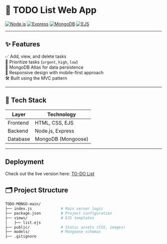 # 📝 TODO List Web App

[![Node.js](https://img.shields.io/badge/Node.js-339933?style=flat&logo=node.js&logoColor=white)](https://nodejs.org/)
[![Express](https://img.shields.io/badge/Express.js-000000?style=flat&logo=express&logoColor=white)](https://expressjs.com/)
[![MongoDB](https://img.shields.io/badge/MongoDB-4EA94B?style=flat&logo=mongodb&logoColor=white)](https://www.mongodb.com/)
[![EJS](https://img.shields.io/badge/EJS-8e44ad?style=flat&logo=ejs&logoColor=white)](https://ejs.co/)


---

## ✨ Features

✅ Add, view, and delete tasks  
🎯 Prioritize tasks (`urgent`, `high`, `low`)  
💾 MongoDB Atlas for data persistence  
📱 Responsive design with mobile-first approach  
🛠 Built using the MVC pattern  

---

## 🔧 Tech Stack

| Layer      | Technology       |
|------------|------------------|
| Frontend   | HTML, CSS, EJS   |
| Backend    | Node.js, Express |
| Database   | MongoDB (Mongoose) |

---
## Deployment
Check out the live version here: [TO-DO List](https://todo-mongo-olcg.onrender.com/)

## 🗂 Project Structure

```bash
TODO-MONGO-main/
├── index.js             # Main server logic
├── package.json         # Project configuration
├── views/               # EJS templates
│   ├── list.ejs
├── public/              # Static assets (CSS, images)
├── models/              # Mongoose schemas
├── .gitignore
